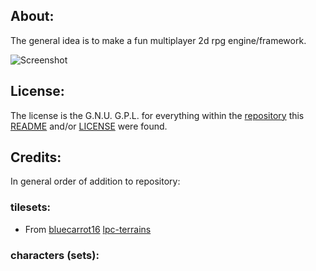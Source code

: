 ## About:

The general idea is to make a fun multiplayer 2d rpg engine/framework.

![Screenshot](https://badquanta.github.io/pixeldeck/imgs/Screenshot01.png "Screenshot")


## License:

The license is the G.N.U. G.P.L. for everything within the [repository](./) this [README](./README.md) and/or [LICENSE](./LICENSE.md) were found.

## Credits:

In general order of addition to repository:

### tilesets:

* From [bluecarrot16]() [lpc-terrains](https://opengameart.org/content/lpc-terrains)

### characters (sets):

